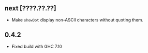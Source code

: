 ## next [????.??.??]
* Make `showDot` display non-ASCII characters without quoting them.

## 0.4.2
* Fixed build with GHC 7.10
